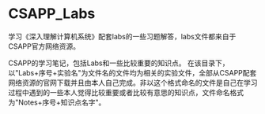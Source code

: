 # CSAPP_Labs
学习《深入理解计算机系统》配套labs的一些习题解答，labs文件都来自于CSAPP官方网络资源。

CSAPP的学习笔记，包括Labs和一些比较重要的知识点。
在该目录下，以"Labs+序号+实验名"为文件名的文件均为相关的实验文件，全部从CSAPP配套网络资源的官网下载并且由本人自己完成。非以这个格式命名的文件是自己在学习过程中遇到的一些本人觉得比较重要或者比较有意思的知识点，文件命名格式为"Notes+序号+知识点名字"。


